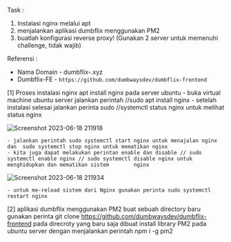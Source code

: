 
Task :
1. Instalasi nginx melalui apt
2. menjalankan aplikasi dumbflix menggunakan PM2
3. buatlah konfigurasi reverse proxy!
(Gunakan 2 server untuk memenuhi challenge, tidak wajib)

Referensi :
- Nama Domain - dumbflix-<nama panggilan>.xyz
- Dumbflix-FE - ```https://github.com/dumbwaysdev/dumbflix-frontend```


[1] Proses instalasi nginx apt install nginx pada server  ubuntu
    - buka virtual machine ubuntu server jalankan perintah //sudo apt install nginx
    - setelah instalasi selesai jalankan perinta sudo //systemctl status nginx untuk melihat status nginx

![Screenshot 2023-06-18 211918](https://github.com/Hammmzl/devops17-dumbways-MuhammadIlham/assets/96168418/8a0a96c9-2293-44de-9f8b-8b1ab82ee4b3)


    - jalankan perintah sudo systemctl start nginx untuk menajalan nginx dan  sudo systemctl stop nginx untuk mematikan nginx
    - kita juga dapat melakukan perintan enable dan disable // sudo systemctl enable nginx // sudo systemctl disable nginx untuk menghidupkan dan mematikan sistem        nginx
![Screenshot 2023-06-18 211934](https://github.com/Hammmzl/devops17-dumbways-MuhammadIlham/assets/96168418/78c64f76-a3a8-4968-826e-56a9a224ec62)

    - untuk me-reload sistem dari Nginx gunakan perinta sudo systemctl restart nginx

[2] aplikasi dumbflix menggunakan PM2
    buat sebuah directory baru
    gunakan perinta git clone https://github.com/dumbwaysdev/dumbflix-frontend pada direcroty  yang baru saja dibuat
    install library PM2 pada ubuntu server dengan menjalankan perintah npm i -g pm2
